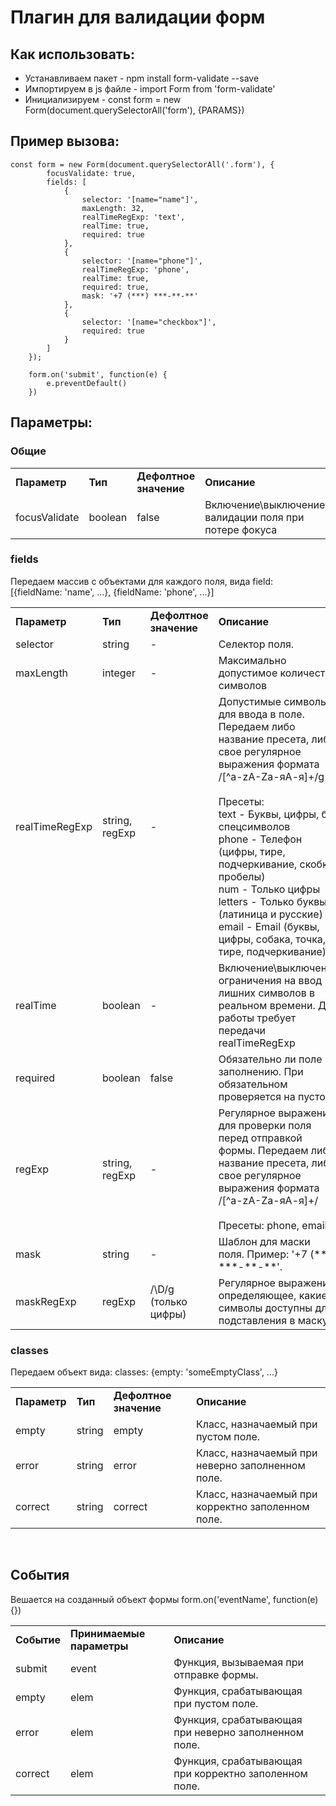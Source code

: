 # Плагин для валидации форм

## Как использовать:
- Устанавливаем пакет - npm install form-validate --save
- Импортируем в js файле - import Form from 'form-validate'
- Инициализируем - const form = new Form(document.querySelectorAll('form'), {PARAMS})

## Пример вызова:
    const form = new Form(document.querySelectorAll('.form'), {
			focusValidate: true,
			fields: [
				{
					selector: '[name="name"]',
					maxLength: 32,
					realTimeRegExp: 'text',
					realTime: true,
					required: true
				},
				{
					selector: '[name="phone"]',
					realTimeRegExp: 'phone',
					realTime: true,
					required: true,
					mask: '+7 (***) ***-**-**'
				},
				{
					selector: '[name="checkbox"]',
					required: true
				}
			]
		});

		form.on('submit', function(e) {
			e.preventDefault()
		})

## Параметры:
### Общие
<table>
  <tr>
    <td><b>Параметр</b></td>
    <td><b>Тип</b></td>
    <td><b>Дефолтное значение</b></td>
    <td><b>Описание</b></td>
  </tr>
  <tr>
    <td>focusValidate</td>
    <td>boolean</td>
    <td>false</td>
    <td>Включение\выключение валидации поля при потере фокуса</td>
  </tr>
</table>

### fields
Передаем массив с объектами для каждого поля, вида field: [{fieldName: 'name', ...}, {fieldName: 'phone', ...}]
<table>
  <tr>
    <td><b>Параметр</b></td>
    <td><b>Тип</b></td>
    <td><b>Дефолтное значение</b></td>
    <td><b>Описание</b></td>
  </tr>
  <tr>
    <td>selector</td>
    <td>string</td>
    <td>-</td>
    <td>Селектор поля.</td>
  </tr>
  <tr>
    <td>maxLength</td>
    <td>integer</td>
    <td>-</td>
    <td>Максимально допустимое количество символов</td>
  </tr>
  <tr>
    <td>realTimeRegExp</td>
    <td>string, regExp</td>
    <td>-</td>
    <td>Допустимые символы для ввода в поле. Передаем либо название пресета, либо свое регулярное выражения формата <br> /[^a-zA-Zа-яА-я]+/g 
<br><br>
Пресеты:<br>
text - Буквы, цифры, без спецсимволов<br>
phone - Телефон (цифры, тире, подчеркивание, скобки, пробелы)<br>
num - Только цифры<br>
letters - Только буквы (латиница и русские)<br>
email - Email (буквы, цифры, собака, точка, тире, подчеркивание)<br>
    </td>
  </tr>
  <tr>
    <td>realTime</td>
    <td>boolean</td>
    <td>-</td>
    <td>Включение\выключение ограничения на ввод лишних символов в реальном времени. Для работы требует передачи realTimeRegExp</td>
  </tr>
  <tr>
    <td>required</td>
    <td>boolean</td>
    <td>false</td>
    <td>Обязательно ли поле к заполнению. При обязательном проверяется на пустоту.</td>
  </tr>
  <tr>
    <td>regExp</td>
    <td>string, regExp</td>
    <td>-</td>
    <td>Регулярное выражения для проверки поля перед отправкой формы. Передаем либо название пресета, либо свое регулярное выражения формата /[^a-zA-Zа-яА-я]+/ 
<br><br>
Пресеты:
phone, email</td>
  </tr>
  <tr>
    <td>mask</td>
    <td>string</td>
    <td>-</td>
    <td>Шаблон для маски поля. Пример: '+7 (***) ***-**-**'.</td>
  </tr>
  <tr>
    <td>maskRegExp</td>
    <td>regExp</td>
    <td>/\D/g (только цифры)</td>
    <td>Регулярное выражение, определяющее, какие символы доступны для подставления в маску.</td>
  </tr>
</table>

### classes
<p>Передаем объект вида: classes: {empty: 'someEmptyClass', ...}</p>
<table>
  <tr>
    <td><b>Параметр</b></td>
    <td><b>Тип</b></td>
    <td><b>Дефолтное значение</b></td>
    <td><b>Описание</b></td>
  </tr>
  <tr>
    <td>empty</td>
    <td>string</td>
    <td>empty</td>
    <td>Класс, назначаемый при пустом поле.</td>
  </tr>
  <tr>
    <td>error</td>
    <td>string</td>
    <td>error</td>
    <td>Класс, назначаемый при неверно заполненном поле.</td>
  </tr>
  <tr>
    <td>correct</td>
    <td>string</td>
    <td>correct</td>
    <td>Класс, назначаемый при корректно заполенном поле.</td>
  </tr>
</table>

<br>

## События
<p>Вешается на созданный объект формы form.on('eventName', function(e) {})</p>
<table>
  <tr>
    <td><b>Событие</b></td>
    <td><b>Принимаемые параметры</b></td>
    <td><b>Описание</b></td>
  </tr>
  <tr>
    <td>submit</td>
    <td>event</td>
    <td>Функция, вызываемая при отправке формы.</td>
  </tr>
  <tr>
    <td>empty</td>
    <td>elem</td>
    <td>Функция, срабатывающая при пустом поле.</td>
  </tr>
  <tr>
    <td>error</td>
    <td>elem</td>
    <td>Функция, срабатывающая при неверно заполненном поле.</td>
  </tr>
  <tr>
    <td>correct</td>
    <td>elem</td>
    <td>Функция, срабатывающая при корректно заполенном поле.</td>
  </tr>
</table>
